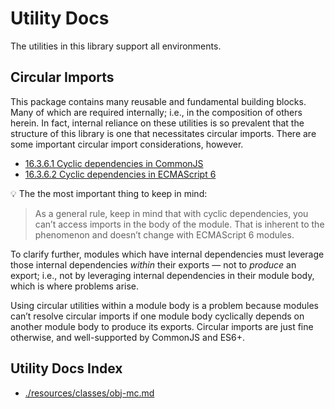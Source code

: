 # Utility Docs

The utilities in this library support all environments.

## Circular Imports

This package contains many reusable and fundamental building blocks. Many of which are required internally; i.e., in the composition of others herein. In fact, internal reliance on these utilities is so prevalent that the structure of this library is one that necessitates circular imports. There are some important circular import considerations, however.

- [16.3.6.1 Cyclic dependencies in CommonJS](https://o5p.me/tp2pCK)
- [16.3.6.2 Cyclic dependencies in ECMAScript 6](https://o5p.me/EK1tYf)

💡 The the most important thing to keep in mind:

> As a general rule, keep in mind that with cyclic dependencies, you can’t access imports in the body of the module. That is inherent to the phenomenon and doesn’t change with ECMAScript 6 modules.

To clarify further, modules which have internal dependencies must leverage those internal dependencies _within_ their exports — not to _produce_ an export; i.e., not by leveraging internal dependencies in their module body, which is where problems arise.

Using circular utilities within a module body is a problem because modules can’t resolve circular imports if one module body cyclically depends on another module body to produce its exports. Circular imports are just fine otherwise, and well-supported by CommonJS and ES6+.

## Utility Docs Index

- [./resources/classes/obj-mc.md](./resources/classes/obj-mc.md)
